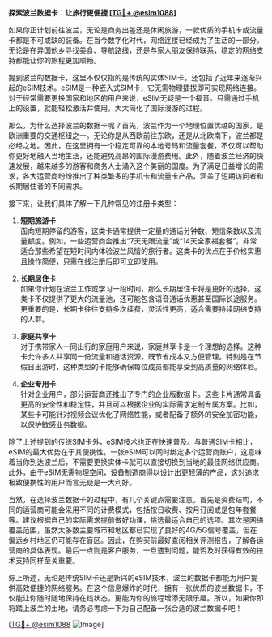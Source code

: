 **探索波兰数据卡：让旅行更便捷 [[TG💪+ @esim1088](https://t.me/s/esim1088)]**

如果你正计划前往波兰，无论是商务出差还是休闲旅游，一款优质的手机卡或流量卡都是不可或缺的装备。在当今数字化时代，网络连接已经成为了生活的一部分。无论是在异国他乡寻找美食、导航路线，还是与家人朋友保持联系，稳定的网络支持都能让你的旅程更加顺畅。

提到波兰的数据卡，这里不仅仅指的是传统的实体SIM卡，还包括了近年来逐渐兴起的eSIM技术。eSIM是一种嵌入式SIM卡，它无需物理插拔即可实现网络连接。对于经常需要更换国家和地区的用户来说，eSIM无疑是一个福音。只需通过手机上的设置，就能轻松激活并使用，大大简化了国际漫游的过程。

那么，为什么选择波兰的数据卡呢？首先，波兰作为一个地理位置优越的国家，是欧洲重要的交通枢纽之一。无论你是从西欧前往东欧，还是从北欧南下，波兰都是必经之地。因此，在这里拥有一个稳定可靠的本地号码和流量套餐，不仅可以帮助你更好地融入当地生活，还能避免高昂的国际漫游费用。此外，随着波兰经济的快速发展，越来越多的游客和商务人士涌入这个美丽的国度。为了满足日益增长的需求，各大运营商纷纷推出了种类繁多的手机卡和流量卡产品，涵盖了短期访问者和长期居住者的不同需求。

接下来，让我们具体了解一下几种常见的注册卡类型：

1. **短期旅游卡**  
   面向短期停留的游客，这类卡通常提供一定量的通话分钟数、短信条数以及流量额度。例如，一些运营商会推出“7天无限流量”或“14天全家福套餐”，非常适合那些希望在短时间内体验波兰风情的旅行者。这类卡的优点在于价格实惠且操作简便，只需在线注册后即可立即使用。

2. **长期居住卡**  
   如果你计划在波兰工作或学习一段时间，那么长期居住卡将是更好的选择。这类卡不仅提供了更大的流量池，还可能包含语音通话优惠甚至国际长途服务。更重要的是，长期卡往往支持多次续费，灵活性更高，适合需要持续网络支持的人群。

3. **家庭共享卡**  
   对于携带家人一同出行的家庭用户来说，家庭共享卡是一个理想的选择。这种卡允许多人共享同一份流量和通话资源，既节省成本又方便管理。特别是在节假日出游时，这种类型的卡能够确保每位成员都能享受到高质量的网络体验。

4. **企业专用卡**  
   针对企业用户，部分运营商还推出了专门的企业版数据卡。这些卡片通常具备更高的安全性和稳定性，并且可以根据企业的实际需求定制专属方案。比如，某些卡可能针对视频会议优化了网络性能，或者配备了额外的安全加密功能，以保护敏感业务数据。

除了上述提到的传统SIM卡外，eSIM技术也正在快速普及。与普通SIM卡相比，eSIM的最大优势在于其便携性。一张eSIM可以同时绑定多个运营商账户，这意味着当你到达波兰后，不需要更换实体卡就可以直接切换到当地的最佳网络供应商。此外，由于eSIM无需物理空间，设备制造商得以设计出更轻薄的产品，这对追求极致便携性的用户而言无疑是一大利好。

当然，在选择波兰数据卡的过程中，有几个关键点需要注意。首先是资费结构，不同的运营商可能会采用不同的计费模式，包括按日收费、按月订阅或是包年套餐等。建议根据自己的实际需求提前做好功课，挑选最适合自己的选项。其次是网络覆盖范围，虽然大多数主要城市和地区都已实现了良好的4G/5G信号覆盖，但在偏远乡村地区仍可能存在盲区。因此，在购买前最好查阅相关评测报告，了解各运营商的具体表现。最后一点则是客户服务，一旦遇到问题，能否及时获得有效的技术支持同样至关重要。

综上所述，无论是传统SIM卡还是新兴的eSIM技术，波兰的数据卡都能为用户提供高效便捷的网络服务。在这个信息爆炸的时代，拥有一张优质的波兰数据卡，不仅能让你随时随地保持在线状态，更能为你的旅程增添无限乐趣。所以，如果你即将踏上波兰的土地，请务必考虑一下为自己配备一张合适的波兰数据卡吧！

[[TG💪+ @esim1088](https://t.me/s/esim1088) ![Image](https://i.postimg.cc/4NQfJmqS/Snipaste-2025-05-13-00-14-12.png)]